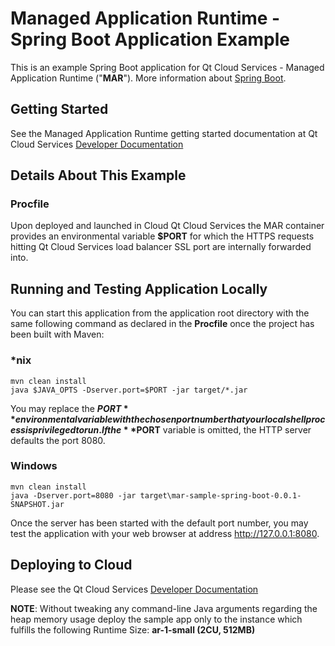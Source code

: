 # Managed Application Runtime - Spring Boot Application Example 

This is an example Spring Boot application for Qt Cloud Services - Managed Application Runtime ("**MAR**"). More information about [Spring Boot](http://projects.spring.io/spring-boot/).

## Getting Started

See the Managed Application Runtime getting started documentation at Qt Cloud Services [Developer Documentation ](https://developer.qtcloudservices.com/mar/getting-started)

## Details About This Example

### Procfile

Upon deployed and launched in Cloud Qt Cloud Services the MAR container provides an environmental variable **$PORT** for which the HTTPS requests hitting Qt Cloud Services load balancer SSL port are internally forwarded into.

## Running and Testing Application Locally

You can start this application from the application root directory with the same following command as declared in the **Procfile** once the project has been built with Maven:


### *nix
```
mvn clean install
java $JAVA_OPTS -Dserver.port=$PORT -jar target/*.jar
```

You may replace the **$PORT** environmental variable with the chosen port number that your local shell process is privileged to run. If the **$PORT** variable is omitted, the HTTP server defaults the port 8080.

### Windows
```
mvn clean install
java -Dserver.port=8080 -jar target\mar-sample-spring-boot-0.0.1-SNAPSHOT.jar
```

Once the server has been started with the default port number, you may test the application with your web browser at address http://127.0.0.1:8080.

## Deploying to Cloud

Please see the Qt Cloud Services [Developer Documentation ](https://developer.qtcloudservices.com/mar/getting-started)

**NOTE**: Without tweaking any command-line Java arguments regarding the heap memory usage deploy the sample app only to the instance which fulfills the following Runtime Size: **ar-1-small (2CU, 512MB)** 
